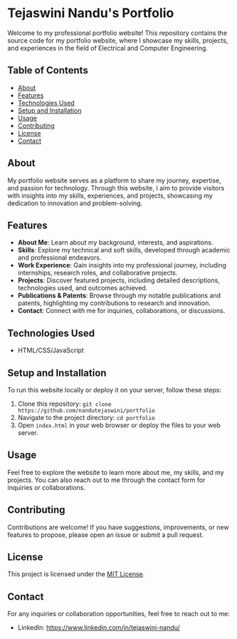 
# Tejaswini Nandu's Portfolio

Welcome to my professional portfolio website! This repository contains the source code for my portfolio website, where I showcase my skills, projects, and experiences in the field of Electrical and Computer Engineering.

## Table of Contents
- [About](#about)
- [Features](#features)
- [Technologies Used](#technologies-used)
- [Setup and Installation](#setup-and-installation)
- [Usage](#usage)
- [Contributing](#contributing)
- [License](#license)
- [Contact](#contact)

## About
My portfolio website serves as a platform to share my journey, expertise, and passion for technology. Through this website, I aim to provide visitors with insights into my skills, experiences, and projects, showcasing my dedication to innovation and problem-solving.

## Features
- **About Me**: Learn about my background, interests, and aspirations.
- **Skills**: Explore my technical and soft skills, developed through academic and professional endeavors.
- **Work Experience**: Gain insights into my professional journey, including internships, research roles, and collaborative projects.
- **Projects**: Discover featured projects, including detailed descriptions, technologies used, and outcomes achieved.
- **Publications & Patents**: Browse through my notable publications and patents, highlighting my contributions to research and innovation.
- **Contact**: Connect with me for inquiries, collaborations, or discussions.

## Technologies Used
- HTML/CSS/JavaScript

## Setup and Installation
To run this website locally or deploy it on your server, follow these steps:
1. Clone this repository: `git clone https://github.com/nandutejaswini/portfolio`
2. Navigate to the project directory: `cd portfolio`
3. Open `index.html` in your web browser or deploy the files to your web server.

## Usage
Feel free to explore the website to learn more about me, my skills, and my projects. You can also reach out to me through the contact form for inquiries or collaborations.

## Contributing
Contributions are welcome! If you have suggestions, improvements, or new features to propose, please open an issue or submit a pull request.

## License
This project is licensed under the [MIT License](LICENSE).

## Contact
For any inquiries or collaboration opportunities, feel free to reach out to me:

- LinkedIn: https://www.linkedin.com/in/tejaswini-nandu/

